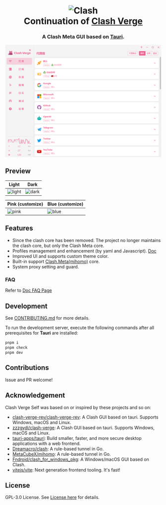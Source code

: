 <h1 align="center">
  <img src="./src/assets/image/logo.png" alt="Clash" width="128" />
  <br>
  Continuation of <a href="https://github.com/zzzgydi/clash-verge">Clash Verge</a>
  <br>
</h1>

<h3 align="center">
A Clash Meta GUI based on <a href="https://github.com/tauri-apps/tauri">Tauri</a>.
</h3>

<div align="center">
  <img style="max-height: 500" src="./docs/verge.gif" />
</div>

## Preview

<!-- ![preview](./docs/preview.png) -->

| Light                      | Dark                     |
| -------------------------- | ------------------------ |
| ![light](./docs/light.png) | ![dark](./docs/dark.png) |

| Pink (customize)         | Blue (customize)         |
| ------------------------ | ------------------------ |
| ![pink](./docs/pink.png) | ![blue](./docs/blue.png) |

## Features

- Since the clash core has been removed. The project no longer maintains the clash core, but only the Clash Meta core.
- Profiles management and enhancement (by yaml and Javascript). [Doc](https://clash-verge-rev.github.io)
- Improved UI and supports custom theme color.
- Built-in support [Clash.Meta(mihomo)](https://github.com/MetaCubeX/mihomo) core.
- System proxy setting and guard.

### FAQ

Refer to [Doc FAQ Page](https://clash-verge-rev.github.io/faq/windows.html)

## Development

See [CONTRIBUTING.md](./CONTRIBUTING.md) for more details.

To run the development server, execute the following commands after all prerequisites for **Tauri** are installed:

```shell
pnpm i
pnpm check
pnpm dev
```

## Contributions

Issue and PR welcome!

## Acknowledgement

Clash Verge Self was based on or inspired by these projects and so on:

- [clash-verge-rev/clash-verge-rev](https://github.com/clash-verge-rev/clash-verge-rev): A Clash GUI based on tauri. Supports Windows, macOS and Linux.
- [zzzgydi/clash-verge](https://github.com/zzzgydi/clash-verge): A Clash GUI based on tauri. Supports Windows, macOS and Linux.
- [tauri-apps/tauri](https://github.com/tauri-apps/tauri): Build smaller, faster, and more secure desktop applications with a web frontend.
- [Dreamacro/clash](https://github.com/Dreamacro/clash): A rule-based tunnel in Go.
- [MetaCubeX/mihomo](https://github.com/MetaCubeX/mihomo): A rule-based tunnel in Go.
- [Fndroid/clash_for_windows_pkg](https://github.com/Fndroid/clash_for_windows_pkg): A Windows/macOS GUI based on Clash.
- [vitejs/vite](https://github.com/vitejs/vite): Next generation frontend tooling. It's fast!

## License

GPL-3.0 License. See [License here](./LICENSE) for details.
